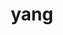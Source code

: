---
category: 4-letters
denotation: null
name: yang
reference_link: https://www.etymonline.com/word/yang
root_language: null
root_name: null
title: yang
type: free
word_sums:
- respelling: yang
  sum: 'Yang + '
---